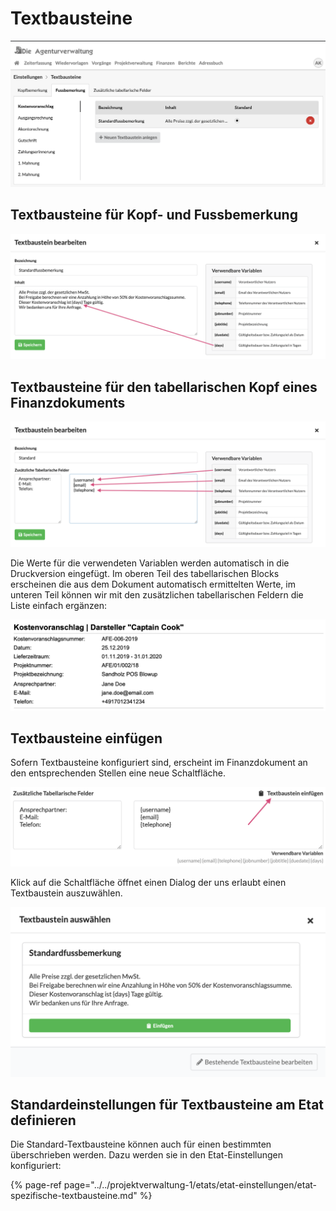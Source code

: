 # Textbausteine

![](../../.gitbook/assets/bildschirmfoto-2020-03-08-um-10.10.21.png)

## Textbausteine für Kopf- und Fussbemerkung

![](../../.gitbook/assets/bildschirmfoto-2020-03-08-um-10.11.50.png)

## Textbausteine für den tabellarischen Kopf eines Finanzdokuments

![](../../.gitbook/assets/bildschirmfoto-2020-03-08-um-10.15.40.png)

Die Werte für die verwendeten Variablen werden automatisch in die Druckversion eingefügt. Im oberen Teil des tabellarischen Blocks erscheinen die aus dem Dokument automatisch ermittelten Werte, im unteren Teil können wir mit den zusätzlichen tabellarischen Feldern die Liste einfach ergänzen:

![](../../.gitbook/assets/bildschirmfoto-2020-03-08-um-10.23.51.png)

## Textbausteine einfügen

Sofern Textbausteine konfiguriert sind, erscheint im Finanzdokument an den entsprechenden Stellen eine neue Schaltfläche.

![](../../.gitbook/assets/bildschirmfoto-2020-03-08-um-10.26.56.png)

Klick auf die Schaltfläche öffnet einen Dialog der uns erlaubt einen Textbaustein auszuwählen.

![In diesem Beispiel steht nur ein Textbaustein f&#xFC;r die Fu&#xDF;bemerkung zur Verf&#xFC;gung.](../../.gitbook/assets/bildschirmfoto-2020-03-08-um-10.27.58.png)

## Standardeinstellungen für Textbausteine am Etat definieren

Die Standard-Textbausteine können auch für einen bestimmten überschrieben werden. Dazu werden sie in den Etat-Einstellungen konfiguriert:

{% page-ref page="../../projektverwaltung-1/etats/etat-einstellungen/etat-spezifische-textbausteine.md" %}



